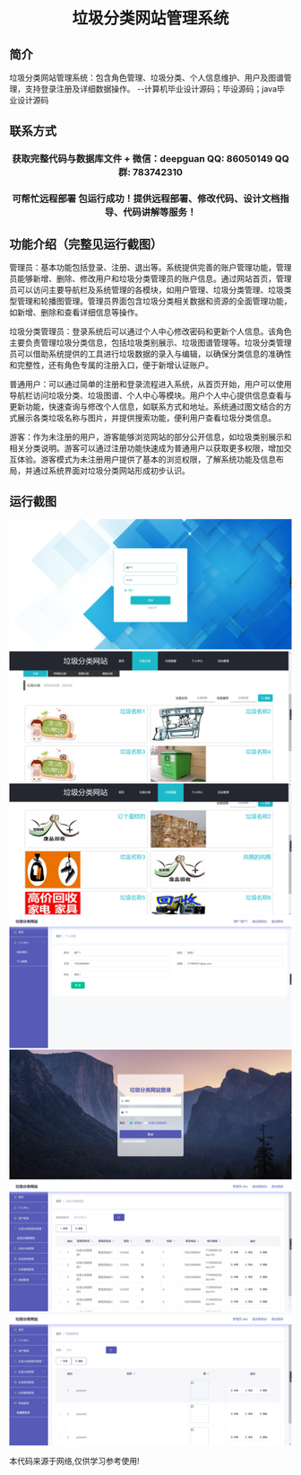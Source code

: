 <p><h1 align="center">垃圾分类网站管理系统</h1></p>

## 简介
垃圾分类网站管理系统：包含角色管理、垃圾分类、个人信息维护、用户及图谱管理，支持登录注册及详细数据操作。    --计算机毕业设计源码；毕设源码；java毕业设计源码


## 联系方式
<p><h3 align="center">获取完整代码与数据库文件 + 微信：deepguan QQ: 86050149 QQ群: 783742310</h3></p>
<p><h3 align="center">可帮忙远程部署 包运行成功！提供远程部署、修改代码、设计文档指导、代码讲解等服务！</h3></p>

## 功能介绍（完整见运行截图）
管理员：基本功能包括登录、注册、退出等。系统提供完善的账户管理功能，管理员能够新增、删除、修改用户和垃圾分类管理员的账户信息。通过网站首页，管理员可以访问主要导航栏及系统管理的各模块，如用户管理、垃圾分类管理、垃圾类型管理和轮播图管理。管理员界面包含垃圾分类相关数据和资源的全面管理功能，如新增、删除和查看详细信息等操作。

垃圾分类管理员：登录系统后可以通过个人中心修改密码和更新个人信息。该角色主要负责管理垃圾分类信息，包括垃圾类别展示、垃圾图谱管理等。垃圾分类管理员可以借助系统提供的工具进行垃圾数据的录入与编辑，以确保分类信息的准确性和完整性，还有角色专属的注册入口，便于新增认证账户。

普通用户：可以通过简单的注册和登录流程进入系统，从首页开始，用户可以使用导航栏访问垃圾分类、垃圾图谱、个人中心等模块。用户个人中心提供信息查看与更新功能，快速查询与修改个人信息，如联系方式和地址。系统通过图文结合的方式展示各类垃圾名称与图片，并提供搜索功能，便利用户查看垃圾分类信息。

游客：作为未注册的用户，游客能够浏览网站的部分公开信息，如垃圾类别展示和相关分类说明。游客可以通过注册功能快速成为普通用户以获取更多权限，增加交互体验。游客模式为未注册用户提供了基本的浏览权限，了解系统功能及信息布局，并通过系统界面对垃圾分类网站形成初步认识。


## 运行截图
![](imgs/588112-20220717002108987-1853271221.png)
![](imgs/588112-20220717002113155-1352756501.png)
![](imgs/588112-20220717002117046-1563303297.png)
![](imgs/588112-20220717002121991-1179551154.png)
![](imgs/588112-20220717002128666-845736006.png)
![](imgs/588112-20220717002132622-74798754.png)
![](imgs/588112-20220717002137104-1095734060.png)

<p>本代码来源于网络,仅供学习参考使用!</p>
